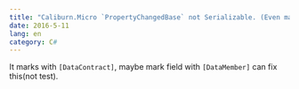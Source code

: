 ```yaml
---
title: "Caliburn.Micro `PropertyChangedBase` not Serializable. (Even mark as Serializable who inherit it)"
date: 2016-5-11
lang: en
category: C#
---
```


It marks with `[DataContract]`, maybe mark field with `[DataMember]` can fix this(not test).
